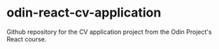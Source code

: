 # odin-react-cv-application
Github repository for the CV application project from the Odin Project's React course.

